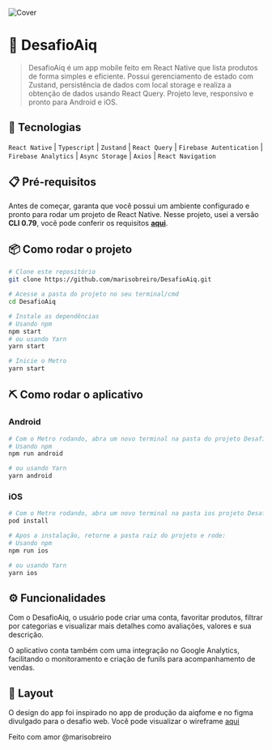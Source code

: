 ![Cover](https://github.com/user-attachments/assets/5614ab67-9f33-47b9-b44d-727ac885ece9)



# 📱 DesafioAiq

> DesafioAiq é um app mobile feito em React Native que lista produtos de forma simples e eficiente. Possui gerenciamento de estado com Zustand, persistência de dados com local storage e realiza a obtenção de dados usando React Query. Projeto leve, responsivo e pronto para Android e iOS.

## 🚀 Tecnologias

`React Native` | `Typescript` | `Zustand` | `React Query` | `Firebase Autentication` | `Firebase Analytics` | `Async Storage` | `Axios` | `React Navigation`

## 📋 Pré-requisitos

Antes de começar, garanta que você possui um ambiente configurado e pronto para rodar um projeto de React Native.
Nesse projeto, usei a versâo **CLI 0.79**, você pode conferir os requisitos [**aqui**](https://reactnative.dev/docs/set-up-your-environment).

## 📦 Como rodar o projeto

```sh
# Clone este repositório
git clone https://github.com/marisobreiro/DesafioAiq.git

# Acesse a pasta do projeto no seu terminal/cmd
cd DesafioAiq

# Instale as dependências
# Usando npm
npm start
# ou usando Yarn
yarn start

# Inicie o Metro
yarn start
```

## ⛏️ Como rodar o aplicativo

### Android

```sh
# Com o Metro rodando, abra um novo terminal na pasta do projeto DesafioAiq e rode:
# Usando npm
npm run android

# ou usando Yarn
yarn android
```

### iOS

```sh
# Com o Metro rodando, abra um novo terminal na pasta ios projeto DesafioAiq rode:
pod install

# Apos a instalação, retorne a pasta raiz do projeto e rode:
# Usando npm
npm run ios

# ou usando Yarn
yarn ios
```

## ⚙️ Funcionalidades

Com o DesafioAiq, o usuário pode criar uma conta, favoritar produtos, filtrar por categorias e visualizar mais detalhes como avaliações, valores e sua descrição.

O aplicativo conta também com uma integração no Google Analytics, facilitando o monitoramento e criação de funils para acompanhamento de vendas.

## 🎨 Layout

O design do app foi inspirado no app de produção da aiqfome e no figma divulgado para o desafio web.
Você pode visualizar o wireframe [aqui](https://www.figma.com/design/wrlMJ5EUsSOXhSW2OVJnlF/DesafioAiq?node-id=0-1&m=dev&t=Hz6GsJAIZ6CJh5HP-1)

Feito com amor @marisobreiro

